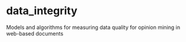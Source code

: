 # data_integrity
Models and algorithms for measuring data quality for opinion mining in web-based documents
